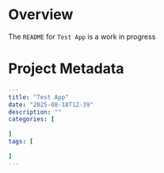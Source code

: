 # Overview
The `README` for `Test App` is a work in progress

# Project Metadata
```yaml
---
title: "Test App"
date: "2025-08-18T12-39"
description: ""
categories: [
  
]
tags: [
  
]
---
```